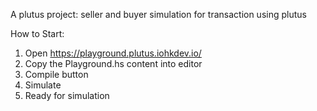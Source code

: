 A plutus project: seller and buyer simulation for transaction using plutus

How to Start:

1. Open https://playground.plutus.iohkdev.io/
2. Copy the Playground.hs content into editor
3. Compile button
4. Simulate
5. Ready for simulation
